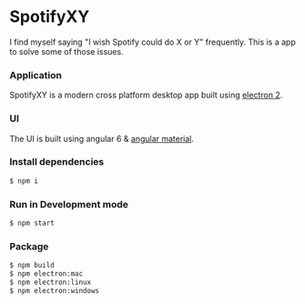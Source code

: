 # SpotifyXY

I find myself saying "I wish Spotify could do X or Y" frequently. This is a app to solve some of those issues.

### Application
SpotifyXY is a modern cross platform desktop app built using [electron 2](https://github.com/electron/electron).

### UI

The UI is built using angular 6 & [angular material](https://github.com/angular/material2).

### Install dependencies
```sh
$ npm i
```
### Run in Development mode
```sh
$ npm start
```
### Package
```sh
$ npm build
$ npm electron:mac
$ npm electron:linux
$ npm electron:windows
```
